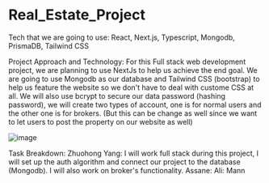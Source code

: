 # Real_Estate_Project

Tech that we are going to use: React, Next.js, Typescript, Mongodb, PrismaDB, Tailwind CSS


Project Approach and Technology: For this Full stack web development project, we are planning to use NextJs to help us achieve the end goal. We are going to use Mongodb as our database and Tailwind CSS (bootstrap) to help us feature the website so we don't have to deal with custome CSS at all. We will also use bcrypt to secure our data password (hashing password), we will create two types of account, one is for normal users and the other one is for brokers. (But this can be change as well since we want to let users to post the property on our website as well)

![image](https://github.com/JasonYangggggggg/Real_Estate_Project/assets/109561939/47c79811-26e9-43c7-b72d-4708858022cc)



Task Breakdown: Zhuohong Yang:  I will work full stack during this project, I will set up the auth algorithm and connect our project to the database (Mongodb). I will also work on broker's functionality.
                Assane:
                Ali:
                Mann
